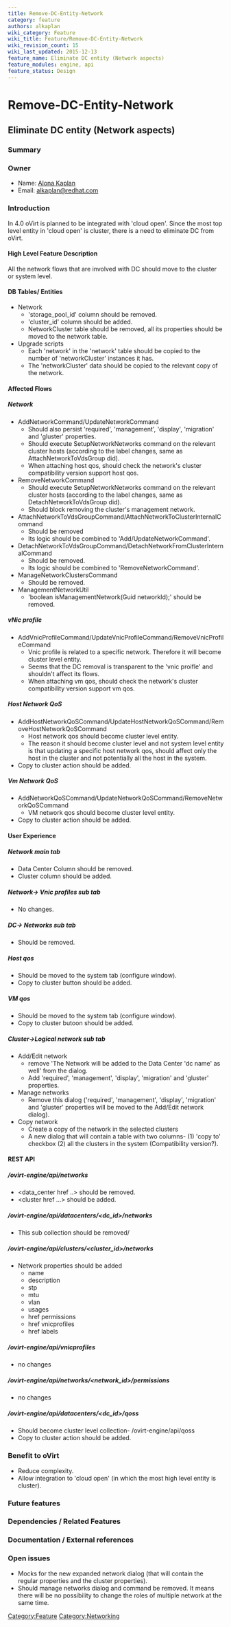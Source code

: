 ```yaml
---
title: Remove-DC-Entity-Network
category: feature
authors: alkaplan
wiki_category: Feature
wiki_title: Feature/Remove-DC-Entity-Network
wiki_revision_count: 15
wiki_last_updated: 2015-12-13
feature_name: Eliminate DC entity (Network aspects)
feature_modules: engine, api
feature_status: Design
---
```


# Remove-DC-Entity-Network

## Eliminate DC entity (Network aspects)

### Summary

### Owner

*   Name: [ Alona Kaplan](User:alkaplan)
*   Email: <alkaplan@redhat.com>

### Introduction

In 4.0 oVirt is planned to be integrated with 'cloud open'. Since the most top level entity in 'cloud open' is cluster, there is a need to eliminate DC from oVirt.

#### High Level Feature Description

All the network flows that are involved with DC should move to the cluster or system level.

#### DB Tables/ Entities

*   Network
    -   'storage_pool_id' column should be removed.
    -   'cluster_id' column should be added.
    -   NetworkCluster table should be removed, all its properties should be moved to the network table.
*   Upgrade scripts
    -   Each 'network' in the 'network' table should be copied to the number of 'networkCluster' instances it has.
    -   The 'networkCluster' data should be copied to the relevant copy of the network.

#### Affected Flows

##### Network

*   AddNetworkCommand/UpdateNetworkCommand
    -   Should also persist 'required', 'management', 'display', 'migration' and 'gluster' properties.
    -   Should execute SetupNetworkNetworks command on the relevant cluster hosts (according to the label changes, same as AttachNetworkToVdsGroup did).
    -   When attaching host qos, should check the network's cluster compatibility version support host qos.
*   RemoveNetworkCommand
    -   Should execute SetupNetworkNetworks command on the relevant cluster hosts (according to the label changes, same as DetachNetworkToVdsGroup did).
    -   Should block removing the cluster's management network.
*   AttachNetworkToVdsGroupCommand/AttachNetworkToClusterInternalCommand
    -   Should be removed
    -   Its logic should be combined to 'Add/UpdateNetworkCommand'.
*   DetachNetworkToVdsGroupCommand/DetachNetworkFromClusterInternalCommand
    -   Should be removed.
    -   Its logic should be combined to 'RemoveNetworkCommand'.
*   ManageNetworkClustersCommand
    -   Should be removed.
*   ManagementNetworkUtil
    -   'boolean isManagementNetwork(Guid networkId);' should be removed.

##### vNic profile

*   AddVnicProfileCommand/UpdateVnicProfileCommand/RemoveVnicProfileCommand
    -   Vnic profile is related to a specific network. Therefore it will become cluster level entity.
    -   Seems that the DC removal is transparent to the 'vnic proifle' and shouldn't affect its flows.
    -   When attaching vm qos, should check the network's cluster compatibility version support vm qos.

##### Host Network QoS

*   AddHostNetworkQoSCommand/UpdateHostNetworkQoSCommand/RemoveHostNetworkQoSCommand
    -   Host network qos should become cluster level entity.
    -   The reason it should become cluster level and not system level entity is that updating a specific host network qos, should affect only the host in the cluster and not potentially all the host in the system.
*   Copy to cluster action should be added.

##### Vm Network QoS

*   AddNetworkQoSCommand/UpdateNetworkQoSCommand/RemoveNetworkQoSCommand
    -   VM network qos should become cluster level entity.
*   Copy to cluster action should be added.

#### User Experience

##### Network main tab

*   Data Center Column should be removed.
*   Cluster column should be added.

##### Network-> Vnic profiles sub tab

*   No changes.

##### DC-> Networks sub tab

*   Should be removed.

##### Host qos

*   Should be moved to the system tab (configure window).
*   Copy to cluster button should be added.

##### VM qos

*   Should be moved to the system tab (configure window).
*   Copy to cluster butoon should be added.

##### Cluster->Logical network sub tab

*   Add/Edit network
    -   remove 'The Network will be added to the Data Center 'dc name' as well' from the dialog.
    -   Add 'required', 'management', 'display', 'migration' and 'gluster' properties.
*   Manage networks
    -   Remove this dialog ('required', 'management', 'display', 'migration' and 'gluster' properties will be moved to the Add/Edit network dialog).
*   Copy network
    -   Create a copy of the network in the selected clusters
    -   A new dialog that will contain a table with two columns- (1) 'copy to' checkbox (2) all the clusters in the system (Compatibility version?).

#### REST API

##### /ovirt-engine/api/networks

*   <data_center href ..> should be removed.
*   <cluster href ...> should be added.

##### /ovirt-engine/api/datacenters/<dc_id>/networks

*   This sub collection should be removed/

##### /ovirt-engine/api/clusters/<cluster_id>/networks

*   Network properties should be added
    -   name
    -   description
    -   stp
    -   mtu
    -   vlan
    -   usages
    -   href permissions
    -   href vnicprofiles
    -   href labels

##### /ovirt-engine/api/vnicprofiles

*   no changes

##### /ovirt-engine/api/networks/<network_id>/permissions

*   no changes

##### /ovirt-engine/api/datacenters/<dc_id>/qoss

*   Should become cluster level collection- /ovirt-engine/api/qoss
*   Copy to cluster action should be added.

### Benefit to oVirt

*   Reduce complexity.
*   Allow integration to 'cloud open' (in which the most high level entity is cluster).

### Future features

### Dependencies / Related Features

### Documentation / External references

### Open issues

*   Mocks for the new expanded network dialog (that will contain the regular properties and the cluster properties).
*   Should manage networks dialog and command be removed. It means there will be no possibility to change the roles of multiple network at the same time.

<Category:Feature> <Category:Networking>
